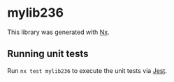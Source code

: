 # mylib236

This library was generated with [Nx](https://nx.dev).

## Running unit tests

Run `nx test mylib236` to execute the unit tests via [Jest](https://jestjs.io).
